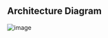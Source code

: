 ## Architecture Diagram
![image](https://github.com/user-attachments/assets/7c31b53c-0998-43f9-8776-5a7995853687)
